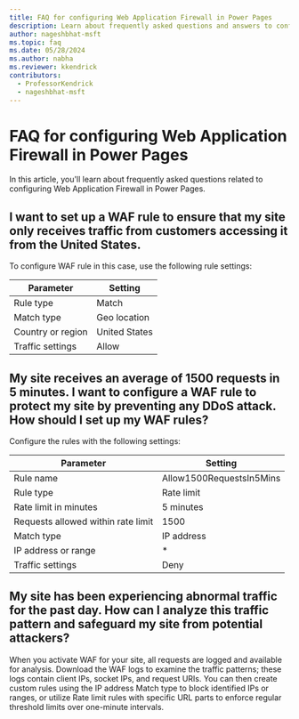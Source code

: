 ```yaml
---
title: FAQ for configuring Web Application Firewall in Power Pages
description: Learn about frequently asked questions and answers to configure Web Application Firewall rules in Power Pages.
author: nageshbhat-msft
ms.topic: faq
ms.date: 05/28/2024
ms.author: nabha
ms.reviewer: kkendrick
contributors:
  - ProfessorKendrick
  - nageshbhat-msft
---
```


# FAQ for configuring Web Application Firewall in Power Pages

In this article, you'll learn about frequently asked questions related to configuring Web Application Firewall in Power Pages.

## I want to set up a WAF rule to ensure that my site only receives traffic from customers accessing it from the United States.

To configure WAF rule in this case, use the following rule settings:

| Parameter | Setting |
| - | - |
| Rule type | Match |
| Match type | Geo location |
| Country or region | United States |
| Traffic settings | Allow |

## My site receives an average of 1500 requests in 5 minutes. I want to configure a WAF rule to protect my site by preventing any DDoS attack. How should I set up my WAF rules?

Configure the rules with the following settings:

| Parameter | Setting |
| - | - |
| Rule name | Allow1500RequestsIn5Mins |
| Rule type | Rate limit |
| Rate limit in minutes | 5 minutes |
| Requests allowed within rate limit | 1500 |
| Match type | IP address |
| IP address or range | \* |
| Traffic settings | Deny |

## My site has been experiencing abnormal traffic for the past day. How can I analyze this traffic pattern and safeguard my site from potential attackers?

When you activate WAF for your site, all requests are logged and available for analysis. Download the WAF logs to examine the traffic patterns; these logs contain client IPs, socket IPs, and request URIs. You can then create custom rules using the IP address Match type to block identified IPs or ranges, or utilize Rate limit rules with specific URL parts to enforce regular threshold limits over one-minute intervals.
